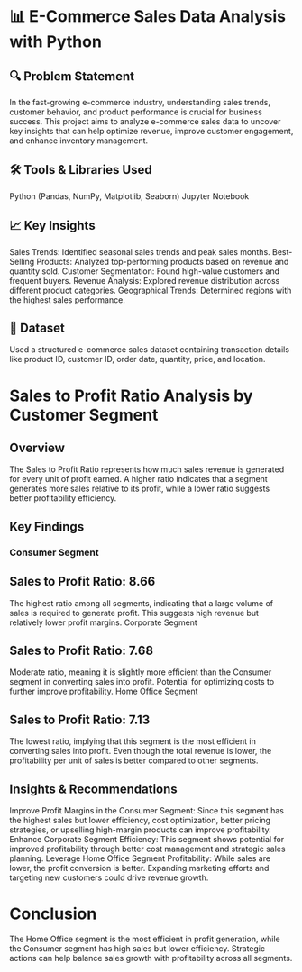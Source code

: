 # 📊 E-Commerce Sales Data Analysis with Python
## 🔍 Problem Statement
In the fast-growing e-commerce industry, understanding sales trends, customer behavior, and product performance is crucial for business success. This project aims to analyze e-commerce sales data to uncover key insights that can help optimize revenue, improve customer engagement, and enhance inventory management.

## 🛠️ Tools & Libraries Used
Python (Pandas, NumPy, Matplotlib, Seaborn)
Jupyter Notebook
## 📈 Key Insights
Sales Trends: Identified seasonal sales trends and peak sales months.
Best-Selling Products: Analyzed top-performing products based on revenue and quantity sold.
Customer Segmentation: Found high-value customers and frequent buyers.
Revenue Analysis: Explored revenue distribution across different product categories.
Geographical Trends: Determined regions with the highest sales performance.
## 🔗 Dataset
Used a structured e-commerce sales dataset containing transaction details like product ID, customer ID, order date, quantity, price, and location.

# Sales to Profit Ratio Analysis by Customer Segment
## Overview
The Sales to Profit Ratio represents how much sales revenue is generated for every unit of profit earned. A higher ratio indicates that a segment generates more sales relative to its profit, while a lower ratio suggests better profitability efficiency.

## Key Findings
### Consumer Segment

## Sales to Profit Ratio: 8.66
The highest ratio among all segments, indicating that a large volume of sales is required to generate profit.
This suggests high revenue but relatively lower profit margins.
Corporate Segment

## Sales to Profit Ratio: 7.68
Moderate ratio, meaning it is slightly more efficient than the Consumer segment in converting sales into profit.
Potential for optimizing costs to further improve profitability.
Home Office Segment

## Sales to Profit Ratio: 7.13
The lowest ratio, implying that this segment is the most efficient in converting sales into profit.
Even though the total revenue is lower, the profitability per unit of sales is better compared to other segments.
## Insights & Recommendations
Improve Profit Margins in the Consumer Segment: Since this segment has the highest sales but lower efficiency, cost optimization, better pricing strategies, or upselling high-margin products can improve profitability.
Enhance Corporate Segment Efficiency: This segment shows potential for improved profitability through better cost management and strategic sales planning.
Leverage Home Office Segment Profitability: While sales are lower, the profit conversion is better. Expanding marketing efforts and targeting new customers could drive revenue growth.

# Conclusion
The Home Office segment is the most efficient in profit generation, while the Consumer segment has high sales but lower efficiency. Strategic actions can help balance sales growth with profitability across all segments.


